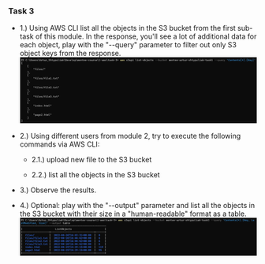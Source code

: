 ### Task 3

- 1.) Using AWS CLI list all the objects in the S3 bucket from the first sub-task of this module. In the response, you'll see a lot of additional data for each object, play with the "--query" parameter to filter out only S3 object keys from the response.
![](https://github.com/shtypuliakJr/mentee-course/blob/main/1-aws/task-3/resources/task3-1.png)

- 2.) Using different users from module 2, try to execute the following commands via AWS CLI:
	- 2.1.) upload new file to the S3 bucket


	- 2.2.) list all the objects in the S3 bucket


- 3.) Observe the results.

- 4.) Optional: play with the "--output" parameter and list all the objects in the S3 bucket with their size in a "human-readable" format as a table.
![](https://github.com/shtypuliakJr/mentee-course/blob/main/1-aws/task-3/resources/task3-3.png)
